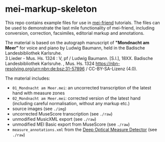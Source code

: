# mei-markup-skeleton

This repo contains example files for use in [mei-friend](https://github.com/mei-friend/mei-friend) tutorials. The files can be used to demonstrate the last mile functionality of mei-friend, including conversion, correction, facsimiles, editorial markup and annotations.

The material is based on the autograph manuscript of __"Mondnacht am Meer"__ for voice and piano by Ludwig Baumann, held in the Badische Landesbibliothek Karlsruhe.  
3 Lieder - Mus. Hs. 1324 : V, pf / Ludwig Baumann. [S.l.], 18XX. Badische Landesbibliothek Karlsruhe. , Mus. Hs. 1324 <https://nbn-resolving.org/urn:nbn:de:bsz:31-57896> / CC-BY-SA-Lizenz (4.0).

The material includes:

* `01_Mondnacht am Meer.mei`: an uncorrected transcription of the latest hand with measure zones
* `02_Mondnacht am Meer.mei`: corrected version of the latest hand (including careful normalisation, without any markup etc.)
* source images (see `./img`)
* uncorrected MuseScore transcription (see `./raw`)
* unmodified MusicXML export (see `./raw`)
* unmodified MEI Basic export from MuseScore (see `./raw`)
* `measure_annotations.xml` from the [Deep Optical Measure Detector](https://measure-detector.edirom.de/) (see `./raw`)
